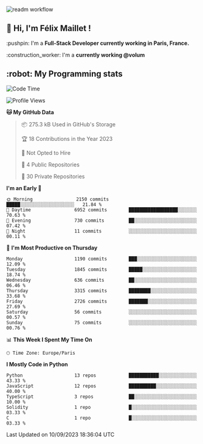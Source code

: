 ![readm workflow](https://github.com/fmaillet24/fmaillet24/actions/workflows/main.yml/badge.svg)

<h2>👋 Hi, I'm Félix Maillet !</h2>

<p>:pushpin: I'm a <strong>Full-Stack Developer currently working in Paris, France.</strong></p>
<p>:construction_worker: I'm a <strong>currently working @volum</strong></p>

<h2>:robot: My Programming stats</h2>

<!--START_SECTION:waka-->
![Code Time](http://img.shields.io/badge/Code%20Time-223%20hrs%2022%20mins-blue)

![Profile Views](http://img.shields.io/badge/Profile%20Views-0-blue)

**🐱 My GitHub Data** 

> 📦 275.3 kB Used in GitHub's Storage 
 > 
> 🏆 18 Contributions in the Year 2023
 > 
> 🚫 Not Opted to Hire
 > 
> 📜 4 Public Repositories 
 > 
> 🔑 30 Private Repositories 
 > 
**I'm an Early 🐤** 

```text
🌞 Morning                2150 commits        █████░░░░░░░░░░░░░░░░░░░░   21.84 % 
🌆 Daytime                6952 commits        ██████████████████░░░░░░░   70.63 % 
🌃 Evening                730 commits         ██░░░░░░░░░░░░░░░░░░░░░░░   07.42 % 
🌙 Night                  11 commits          ░░░░░░░░░░░░░░░░░░░░░░░░░   00.11 % 
```
📅 **I'm Most Productive on Thursday** 

```text
Monday                   1190 commits        ███░░░░░░░░░░░░░░░░░░░░░░   12.09 % 
Tuesday                  1845 commits        █████░░░░░░░░░░░░░░░░░░░░   18.74 % 
Wednesday                636 commits         ██░░░░░░░░░░░░░░░░░░░░░░░   06.46 % 
Thursday                 3315 commits        ████████░░░░░░░░░░░░░░░░░   33.68 % 
Friday                   2726 commits        ███████░░░░░░░░░░░░░░░░░░   27.69 % 
Saturday                 56 commits          ░░░░░░░░░░░░░░░░░░░░░░░░░   00.57 % 
Sunday                   75 commits          ░░░░░░░░░░░░░░░░░░░░░░░░░   00.76 % 
```


📊 **This Week I Spent My Time On** 

```text
🕑︎ Time Zone: Europe/Paris
```

**I Mostly Code in Python** 

```text
Python                   13 repos            ███████████░░░░░░░░░░░░░░   43.33 % 
JavaScript               12 repos            ██████████░░░░░░░░░░░░░░░   40.00 % 
TypeScript               3 repos             ██░░░░░░░░░░░░░░░░░░░░░░░   10.00 % 
Solidity                 1 repo              █░░░░░░░░░░░░░░░░░░░░░░░░   03.33 % 
C                        1 repo              █░░░░░░░░░░░░░░░░░░░░░░░░   03.33 % 
```




 Last Updated on 10/09/2023 18:36:04 UTC
<!--END_SECTION:waka-->
